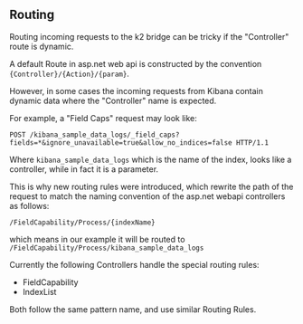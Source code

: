 ## Routing

Routing incoming requests to the k2 bridge can be tricky if the "Controller" route is dynamic.

A default Route in asp.net web api is constructed by the convention `{Controller}/{Action}/{param}`.

However, in some cases the incoming requests from Kibana contain dynamic data where the "Controller" name is expected.

For example, a "Field Caps" request may look like:
```
POST /kibana_sample_data_logs/_field_caps?fields=*&ignore_unavailable=true&allow_no_indices=false HTTP/1.1
```
Where `kibana_sample_data_logs` which is the name of the index, looks like a controller, while in fact it is a paramеter.

This is why new routing rules were introduced, which rewrite the path of the request to match the naming convention of the asp.net webapi controllers as follows:
```
/FieldCapability/Process/{indexName}
```
which means in our example it will be routed to `/FieldCapability/Process/kibana_sample_data_logs`


Currently the following Controllers handle the special routing rules:
* FieldCapability
* IndexList

Both follow the same pattern name, and use similar Routing Rules.
